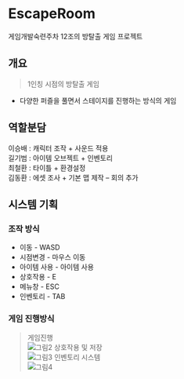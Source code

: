 # EscapeRoom
게임개발숙련주차 12조의 방탈출 게임 프로젝트

## 개요
> 1인칭 시점의 방탈출 게임  
  * 다양한 퍼즐을 풀면서 스테이지를 진행하는 방식의 게임
  

## 역할분담  

이승배 : 캐릭터 조작 + 사운드 적용  
길기범 : 아이템 오브젝트 + 인벤토리  
최철환 : 타이틀 + 환경설정  
김동환 : 에셋 조사 + 기본 맵 제작 – 회의 추가  

  


## 시스템 기획

### 조작 방식  
- 이동 - WASD
- 시점변경 - 마우스 이동  
- 아이템 사용 - 아이템 사용  
- 상호작용 - E  
- 메뉴창 - ESC  
- 인벤토리 - TAB  
  
### 게임 진행방식

> 게임진행  
![그림2](https://github.com/NBC-Unity3/EscapeRoom/assets/49552752/64b0f8db-de61-48e3-85c8-2cdecfe8f5f7)
> 상호작용 및 저장  
![그림3](https://github.com/NBC-Unity3/EscapeRoom/assets/49552752/2506b58b-34a5-4aa1-8609-21cee6603b8c)
> 인벤토리 시스템  
![그림4](https://github.com/NBC-Unity3/EscapeRoom/assets/49552752/1835aa07-b830-4186-b251-a04d4d54d269)  
